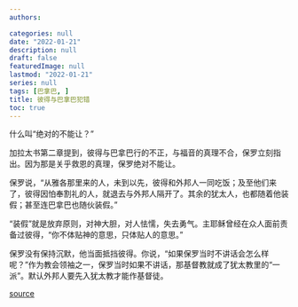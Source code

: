```yaml
---
authors:

categories: null
date: "2022-01-21"
description: null
draft: false
featuredImage: null
lastmod: "2022-01-21"
series: null
tags: [巴拿巴, ]
title: 彼得与巴拿巴犯错
toc: true
---
```


<!--more-->


什么叫“绝对的不能让？”  

加拉太书第二章提到，彼得与巴拿巴行的不正，与福音的真理不合，保罗立刻指出。因为那是关乎救恩的真理，保罗绝对不能让。  

保罗说，“从雅各那里来的人，未到以先，彼得和外邦人一同吃饭；及至他们来了，彼得因怕奉割礼的人，就退去与外邦人隔开了。其余的犹太人，也都随着他装假；甚至连巴拿巴也随伙装假。”  

“装假”就是放弃原则，对神大胆，对人怯懦，失去勇气。主耶稣曾经在众人面前责备过彼得，“你不体贴神的意思，只体贴人的意思。”  

保罗没有保持沉默，他当面抵挡彼得。你说，“如果保罗当时不讲话会怎么样呢？”作为教会领袖之一，保罗当时如果不讲话，那基督教就成了犹太教里的“一派”。默认外邦人要先入犹太教才能作基督徒。  




[source](https://r.729ly.net/devotionals/devotionals-mw/devotionals-mw-mw220121)